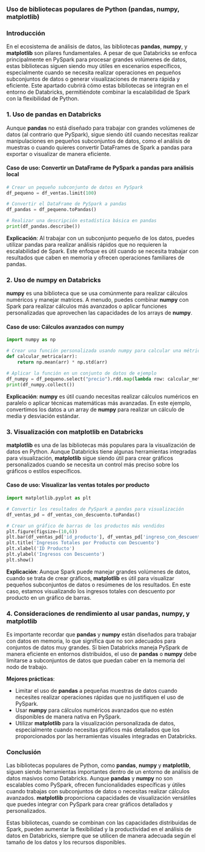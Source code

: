 ### Uso de bibliotecas populares de Python (pandas, numpy, matplotlib)

### Introducción

En el ecosistema de análisis de datos, las bibliotecas **pandas**, **numpy**, y **matplotlib** son pilares fundamentales. A pesar de que Databricks se enfoca principalmente en PySpark para procesar grandes volúmenes de datos, estas bibliotecas siguen siendo muy útiles en escenarios específicos, especialmente cuando se necesita realizar operaciones en pequeños subconjuntos de datos o generar visualizaciones de manera rápida y eficiente. Este apartado cubrirá cómo estas bibliotecas se integran en el entorno de Databricks, permitiéndote combinar la escalabilidad de Spark con la flexibilidad de Python.

### 1. Uso de **pandas** en Databricks

Aunque **pandas** no está diseñado para trabajar con grandes volúmenes de datos (al contrario que PySpark), sigue siendo útil cuando necesitas realizar manipulaciones en pequeños subconjuntos de datos, como el análisis de muestras o cuando quieres convertir DataFrames de Spark a pandas para exportar o visualizar de manera eficiente.

#### Caso de uso: Convertir un DataFrame de PySpark a pandas para análisis local

```python
# Crear un pequeño subconjunto de datos en PySpark
df_pequeno = df_ventas.limit(100)

# Convertir el DataFrame de PySpark a pandas
df_pandas = df_pequeno.toPandas()

# Realizar una descripción estadística básica en pandas
print(df_pandas.describe())
```

**Explicación**: Al trabajar con un subconjunto pequeño de los datos, puedes utilizar pandas para realizar análisis rápidos que no requieren la escalabilidad de Spark. Este enfoque es útil cuando se necesita trabajar con resultados que caben en memoria y ofrecen operaciones familiares de pandas.

### 2. Uso de **numpy** en Databricks

**numpy** es una biblioteca que se usa comúnmente para realizar cálculos numéricos y manejar matrices. A menudo, puedes combinar **numpy** con Spark para realizar cálculos más avanzados o aplicar funciones personalizadas que aprovechen las capacidades de los arrays de **numpy**.

#### Caso de uso: Cálculos avanzados con **numpy**

```python
import numpy as np

# Crear una función personalizada usando numpy para calcular una métrica
def calcular_metrica(arr):
    return np.mean(arr) * np.std(arr)

# Aplicar la función en un conjunto de datos de ejemplo
df_numpy = df_pequeno.select("precio").rdd.map(lambda row: calcular_metrica(np.array(row)))
print(df_numpy.collect())
```

**Explicación**: **numpy** es útil cuando necesitas realizar cálculos numéricos en paralelo o aplicar técnicas matemáticas más avanzadas. En este ejemplo, convertimos los datos a un array de **numpy** para realizar un cálculo de media y desviación estándar.

### 3. Visualización con **matplotlib** en Databricks

**matplotlib** es una de las bibliotecas más populares para la visualización de datos en Python. Aunque Databricks tiene algunas herramientas integradas para visualización, **matplotlib** sigue siendo útil para crear gráficos personalizados cuando se necesita un control más preciso sobre los gráficos o estilos específicos.

#### Caso de uso: Visualizar las ventas totales por producto

```python
import matplotlib.pyplot as plt

# Convertir los resultados de PySpark a pandas para visualización
df_ventas_pd = df_ventas_con_descuento.toPandas()

# Crear un gráfico de barras de los productos más vendidos
plt.figure(figsize=(10,6))
plt.bar(df_ventas_pd['id_producto'], df_ventas_pd['ingreso_con_descuento'], color='blue')
plt.title('Ingresos Totales por Producto con Descuento')
plt.xlabel('ID Producto')
plt.ylabel('Ingresos con Descuento')
plt.show()
```

**Explicación**: Aunque Spark puede manejar grandes volúmenes de datos, cuando se trata de crear gráficos, **matplotlib** es útil para visualizar pequeños subconjuntos de datos o resúmenes de los resultados. En este caso, estamos visualizando los ingresos totales con descuento por producto en un gráfico de barras.

### 4. Consideraciones de rendimiento al usar pandas, numpy, y matplotlib

Es importante recordar que **pandas** y **numpy** están diseñados para trabajar con datos en memoria, lo que significa que no son adecuados para conjuntos de datos muy grandes. Si bien Databricks maneja PySpark de manera eficiente en entornos distribuidos, el uso de **pandas** o **numpy** debe limitarse a subconjuntos de datos que puedan caber en la memoria del nodo de trabajo.

**Mejores prácticas**:
- Limitar el uso de **pandas** a pequeñas muestras de datos cuando necesites realizar operaciones rápidas que no justifiquen el uso de PySpark.
- Usar **numpy** para cálculos numéricos avanzados que no estén disponibles de manera nativa en PySpark.
- Utilizar **matplotlib** para la visualización personalizada de datos, especialmente cuando necesitas gráficos más detallados que los proporcionados por las herramientas visuales integradas en Databricks.

### Conclusión

Las bibliotecas populares de Python, como **pandas**, **numpy** y **matplotlib**, siguen siendo herramientas importantes dentro de un entorno de análisis de datos masivos como Databricks. Aunque **pandas** y **numpy** no son escalables como PySpark, ofrecen funcionalidades específicas y útiles cuando trabajas con subconjuntos de datos o necesitas realizar cálculos avanzados. **matplotlib** proporciona capacidades de visualización versátiles que puedes integrar con PySpark para crear gráficos detallados y personalizados.

Estas bibliotecas, cuando se combinan con las capacidades distribuidas de Spark, pueden aumentar la flexibilidad y la productividad en el análisis de datos en Databricks, siempre que se utilicen de manera adecuada según el tamaño de los datos y los recursos disponibles.